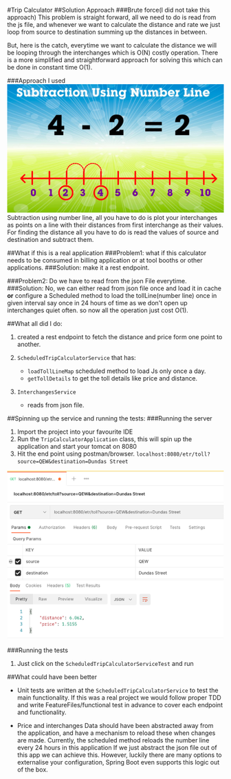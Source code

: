 #Trip Calculator
##Solution Approach
###Brute force(I did not take this approach)
This problem is straight forward, all we need to do is read from the js file, 
and whenever we want to calculate the distance and rate we just loop from source 
to destination summing up the distances in between.

But, here is the catch, everytime we want to calculate the distance we will be 
looping through the interchanges which is O(N) costly operation. There is a more 
simplified and straightforward approach for solving this which can be done in 
constant time O(1).

###Approach I used
![img.png](img.png)
Subtraction using number line, all you have to do is plot your interchanges as 
points on a line with their distances from first interchange as their values. 
For finding the distance all you have to do is read the values of source 
and destination and subtract them. 

##What if this is a real application
###Problem1: 
what if this calculator needs to be consumed in billing application or 
at tool booths or other applications.
###Solution: 
make it a rest endpoint.

###Problem2: 
Do we have to read from the json File everytime.
###Solution: 
No, we can either read from json file once and load it in cache **or** 
configure a Scheduled method to load the tollLine(number line) once in 
given interval say once in 24 hours of time as we don't open up interchanges quiet often.
so now all the operation just cost O(1).

##What all did I do:
1. created a rest endpoint to fetch the distance and price form one point to another.
2. `ScheduledTripCalculatorService` that has:
    * `loadTollLineMap` scheduled method to load Js only once a day. 
    * `getTollDetails` to get the toll details like price and distance.
    
3. `InterchangesService`
    * reads from json file.
    
##Spinning up the service and running the tests:
###Running the server
1. Import the project into your favourite IDE
2. Run the `TripCalculatorApplication` class, this will spin up 
   the application and start your tomcat on 8080
3. Hit the end point using postman/browser.
   `localhost:8080/etr/toll?source=QEW&destination=Dundas Street`

![potman.png](potman.png)

###Running the tests
1. Just click on the `ScheduledTripCalculatorServiceTest` and run

##What could have been better

* Unit tests are written at the `ScheduledTripCalculatorService` to test the main functionality. 
  If this was a real project we would follow proper TDD and write FeatureFiles/functional test in advance 
  to cover each endpoint and functionality.
  
* Price and interchanges Data should have been abstracted away from the application, 
  and have a mechanism to reload these when changes are made. 
  Currently, the scheduled method reloads the number line every 24 hours in this application
  If we just abstract the json file out of this app we can achieve this.
  However, luckily there are many options to externalise your configuration, 
  Spring Boot even supports this logic out of the box.
    
